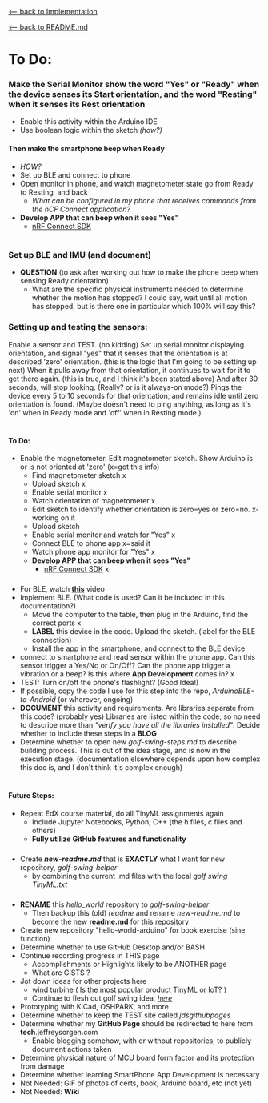 [<-- back to Implementation](implementation.md)

[<-- back to README.md](new-readme.md)
# To Do:



### Make the Serial Monitor show the word "Yes" or "Ready" when the device senses its Start orientation, and the word "Resting" when it senses its Rest orientation
- Enable this activity within the Arduino IDE
- Use boolean logic within the sketch _(how?)_
#### Then make the smartphone beep when Ready
- _HOW?_
- Set up BLE and connect to phone
- Open monitor in phone, and watch magnetometer state go from Ready to Resting, and back
  - _What can be configured in my phone that receives commands from the nCF Connect application?_
- **Develop APP that can beep when it sees "Yes"**
  -  [nRF Connect SDK](https://www.nordicsemi.com/Products/Development-software/nrf-connect-sdk)






#
#

### Set up BLE and IMU (and document)
- __QUESTION__ (to ask after working out how to make the phone beep when sensing Ready orientation)
  - What are the specific physical instruments needed to determine whether the motion has stopped? I could say, wait until all motion has stopped, but is there one in particular which 100% will say this? 
### Setting up and testing the sensors:
Enable a sensor and TEST. (no kidding)
Set up serial monitor displaying orientation, and signal "yes" that it senses that the orientation is at described 'zero' orientation. (this is the logic that I'm going to be setting up next)
When it pulls away from that orientation, it continues to wait for it to get there again. (this is true, and I think it's been stated above)
And after 30 seconds, will stop looking.  (Really? or is it always-on mode?)
Pings the device every 5 to 10 seconds for that orientation, and remains idle until zero orientation is found. (Maybe doesn't need to ping anything, as long as it's 'on' when in Ready mode and 'off' when in Resting mode.)
#

#### To Do:
- Enable the magnetometer. Edit magnetometer sketch. Show Arduino is or is not oriented at 'zero' (x=got this info)
  - Find magnetometer sketch x
  - Upload sketch x
  - Enable serial monitor x
  - Watch orientation of magnetometer x
  - Edit sketch to identify whether orientation is zero=yes or zero=no. x-working on it
  - Upload sketch
  - Enable serial monitor and watch for "Yes" x
  - Connect BLE to phone app x=said it
  - Watch phone app monitor for "Yes" x
  - **Develop APP that can beep when it sees "Yes"**
    - [nRF Connect SDK](https://www.nordicsemi.com/Products/Development-software/nrf-connect-sdk) x
###
- For BLE, watch [**this**](https://youtu.be/2q_tA8v5l1Y) video
- Implement BLE. (What code is used? Can it be included in this documentation?)
  - Move the computer to the table, then plug in the Arduino, find the correct ports x
  - **LABEL** this device in the code. Upload the sketch. (label for the BLE connection)
  - Install the app in the smartphone, and connect to the BLE device
- connect to smartphone and read sensor within the phone app. Can this sensor trigger a Yes/No or On/Off? Can the phone app trigger a vibration or a beep? Is this where **App Development** comes in? x 
- TEST: Turn on/off the phone's flashlight? (Good Idea!)
- If possible, copy the code I use for this step into the repo, _ArduinoBLE-to-Android_ (or wherever, ongoing)
- **DOCUMENT** this activity and requirements. Are libraries separate from this code? (probably yes) Libraries are listed within the code, so no need to describe more than _"verify you have all the libraries installed"_. Decide whether to include these steps in a **BLOG**
- Determine whether to open new _golf-swing-steps.md_ to describe building process. This is out of the idea stage, and is now in the execution stage. (documentation elsewhere depends upon how complex this doc is, and I don't think it's complex enough)



#
###
#### Future Steps:
* Repeat EdX course material, do all TinyML assignments again
  - Include Jupyter Notebooks, Python, C++ (the h files, c files and others)
  - **Fully utilize GitHub features and functionality**

###

* Create _**new-readme.md**_ that is __EXACTLY__ what I want for new repository, _golf-swing-helper_
  - by combining the current .md files with the local _golf swing TinyML.txt_ 

###

* __RENAME__ this _hello_world_ repository to _golf-swing-helper_
  - Then backup this (old) _readme_ and rename _new-readme.md_ to become the new **readme.md** for this repository
* Create new repository "hello-world-arduino" for book exercise (sine function)
* Determine whether to use GitHub Desktop and/or BASH
* Continue recording progress in THIS page
  - Accomplishments or Highlights likely to be ANOTHER page
  - What are GISTS ?
* Jot down ideas for other projects here
  * wind turbine ( Is the most popular product TinyML or IoT? )
  * Continue to flesh out golf swing idea, [_here_](golf-swing-idea.md)
* Prototyping with KiCad, OSHPARK, and more
* Determine whether to keep the TEST site called _jdsgithubpages_
* Determine whether my **GitHub Page** should be redirected to here from **tech**.jeffreysorgen.com 
  - Enable blogging somehow, with or without repositories, to publicly document actions taken
* Determine physical nature of MCU board form factor and its protection from damage
* Determine whether learning SmartPhone App Development is necessary
* Not Needed: GIF of photos of certs, book, Arduino board, etc (not yet)
* Not Needed: **Wiki**





